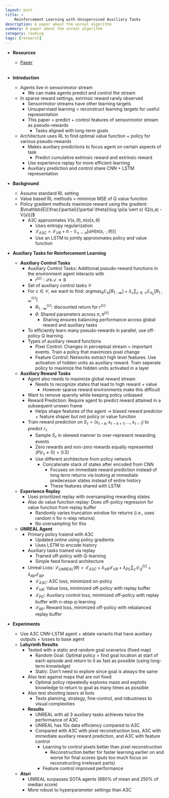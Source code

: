 ```yaml
---
layout: post
title: >
    Reinforcement Learning with Unsupervised Auxiliary Tasks
description: A paper about the unreal algorithm
summary: A paper about the unreal algorithm
category: reading
tags: [research]
---
```


* **Resources**
    - [Paper](https://arxiv.org/abs/1611.05397)
<br><br/>

* **Introduction**
    * Agents live in sensorimotor stream
        * We can make agents predict and control the stream
    * In sparse reward settings, extrinsic reward rarely observed
        * Sensorimotor streams have other learning targets
        * Unsupervised learning = reconstruct learning targets for useful representation
        * This paper = predict + control features of sensorimotor stream as pseudo-rewards
            * Tasks aligned with long-term goals
    * Architecture uses RL to find optimal value function + policy for various pseudo-rewards
        * Makes auxiliary predictions to focus agent on certain aspects of task
            * Predict cumulative extrinsic reward and extrinsic reward
        * Use experience replay for more efficient learning
        * Auxiliary prediction and control share CNN + LSTM representation
* **Background**
    * Assume standard RL setting
    * Value based RL methods = minimize MSE of Q value function
    * Policy gradient methods maximize reward using the gradient: $\mathbb{E}[\frac{\partial}{\partial \theta}\log \pi(a \vert s) (Q(s,a) - V(s))]$
        * A3C approximates $V(s, \theta), \pi(a \vert s, \theta)$
            * Uses entropy regularization
            * $\mathcal{L} _{A3C} = \mathcal{L} _{VR} + \mathcal{\pi} - \mathbb{E} _{s \sim \pi}[\alpha H(\pi(s, \cdot, \theta))]$
            * Use an LSTM to jointly approixmates policy and value function
* **Auxiliary Tasks for Reinforcement Learning**
    * **Auxiliary Control Tasks**
        * Auxiliary Control Tasks: Additional pseudo-reward functions in the environment agent interacts with
            * $r^{(c)}: \mathcal{S} x \mathcal{A} \rightarrow \mathbb{R}$
        * Set of auxiliary control tasks $\mathcal{C}$
        * For $c \in \mathcal{C}$, we want to find: $argmax _{\theta} \mathbb{E} _{\pi}[R _{1:\infty}] + \lambda_c \sum _{c \in \mathcal{C}}\mathbb{E} _{\pi_c}[R^{(c)} _{1:\infty}]$
            * $R^{(c)} _{1:\infty}$: discounted return for $r^{(c)}$
            * $\theta$: Shared parameters across $\pi, \pi^{(c)}$
                * Sharing ensures balancing performance across global reward and auxiliary tasks
        * To efficiently learn many pseudo-rewards in parallel, use off-policy Q learning
        * Types of auxiliary reward functions
            * Pixel Control: Changes in perceptual stream = important events. Train a policy that maximizes pixel change
            * Feature Control: Networks extract high level features. Use activation of hidden units as auxiliary reward. Train seperate policy to maximize the hidden units activated in a layer
    * **Auxiliary Reward Tasks**
        * Agent also needs to maximize global reward stream
            * Needs to recognize states that lead to high reward + value
                * However sparse reward environments make this difficult
        * Want to remove sparsity while keeping policy unbiased
        * Reward Prediction: Require agent to predict reward attained in a subsequent unseen frame
            * Helps shape features of the agent $\rightarrow$ biased reward predictor + feature shaper but not policy or value function
        * Train reward prediction on $S _{\tau} = (s _{\tau - k}, s _{\tau - k + 1}, \dots, s _{\tau -1})$ to predict $r _{\tau}$
            * Sample $S _{\tau}$ in skewed manner to over-represent rewarding events
            * Zero rewards and non-zero rewards equally represented ($P(r _{\tau} \neq 0) = 0.5$)
            * Use different architecture from policy network
                * Concatenate stack of states after encoded from CNN
                    * Focuses on immediate reward prediction instead of long term returns via looking at immediate predecessor states instead of entire history
                    * These features shared with LSTM
    * **Experience Replay**
        * Uses prioritized replay with oversampling rewarding states
        * Also do value function replay: Does off-policy regression for value function from replay buffer
            * Randomly varies truncation window for returns (i.e., uses random n for n-step returns)
            * No oversampling for this
    * **UNREAL Agent**
        * Primary policy traiend with A3C
            * Updated online using policy gradients
            * Uses LSTM to encode history
        * Auxiliary tasks trained via replay
            * Trained off-policy with Q-learning
            * Simple feed forward architecture
        * Unreal Loss: $\mathcal{L} _{UNREAL}(\theta) = \mathcal{L} _{A3C} + \lambda _{VR}\mathcal{L} _{VR} + \lambda _{PC} \sum_c \mathcal{L}_Q^{(c)} + \lambda _{RP} \mathcal{L} _{RP}$
            * $\mathcal{L} _{A3C}$: A3C loss, minimized on-policy
            * $\mathcal{L} _{VR}$: Value loss, minimized off-policy with replay buffer
            * $\mathcal{L} _{PC}$: Auxiliary control loss, minimized off-policy with replay buffer with n-step q-learning
            * $\mathcal{L} _{RP}$: Reward loss, minimized off-policy with rebalanced replay buffer
* **Experiments**
    * Use A3C CNN-LSTM agent + ablate variants that have auxiliary outputs + losses to base agent
    * **Labyrinth Results**
        * Tested with a static and random goal scenarios (fixed map)
            * Random Goal: Optimal policy = find goal location at start of each episode and return to it as fast as possible (using long-term knowledge)
            * Static: Don't need to explore since goal is always the same
        * Also test against maps that are not fixed
            * Optimal policy repeatedly explores maze and exploits knowledge to return to goal as many times as possible
        * Also test shooting lasers at bots 
            * Tests planning, strategy, fine-control, and robustness to visual complexities
        * **Results**
            * UNREAL with all 3 auxiliary tasks achieves twice the performance of A3C
            * UNREAL has 10x data efficiency compared to A3C
            * Compared with A3C with pixel reconstruction loss, A3C with immediate auxiliary reward prediction, and A3C with feature control 
                * Learning to control pixels better than pixel reconstruction
                    * Reconstruction better for faster learning earlier on and worse for final scores (puts too much focus on reconstructing irrelevant parts)
                * Feature control improved performance
    * **Atari**
        * UNREAL surpasses SOTA agents (880% of mean and 250% of median score)
        * More robust to hyperparameter settings than A3C